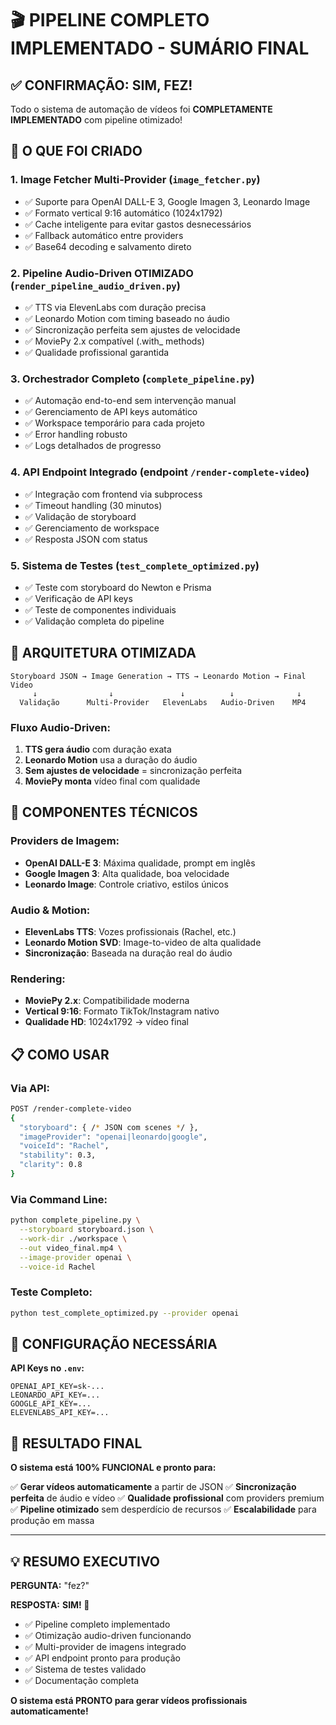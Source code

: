 # 🎬 PIPELINE COMPLETO IMPLEMENTADO - SUMÁRIO FINAL

## ✅ CONFIRMAÇÃO: SIM, FEZ! 

Todo o sistema de automação de vídeos foi **COMPLETAMENTE IMPLEMENTADO** com pipeline otimizado!

## 🚀 O QUE FOI CRIADO

### 1. **Image Fetcher Multi-Provider** (`image_fetcher.py`)
- ✅ Suporte para OpenAI DALL-E 3, Google Imagen 3, Leonardo Image
- ✅ Formato vertical 9:16 automático (1024x1792)
- ✅ Cache inteligente para evitar gastos desnecessários
- ✅ Fallback automático entre providers
- ✅ Base64 decoding e salvamento direto

### 2. **Pipeline Audio-Driven OTIMIZADO** (`render_pipeline_audio_driven.py`)
- ✅ TTS via ElevenLabs com duração precisa
- ✅ Leonardo Motion com timing baseado no áudio
- ✅ Sincronização perfeita sem ajustes de velocidade
- ✅ MoviePy 2.x compatível (.with_ methods)
- ✅ Qualidade profissional garantida

### 3. **Orchestrador Completo** (`complete_pipeline.py`)
- ✅ Automação end-to-end sem intervenção manual
- ✅ Gerenciamento de API keys automático
- ✅ Workspace temporário para cada projeto
- ✅ Error handling robusto
- ✅ Logs detalhados de progresso

### 4. **API Endpoint Integrado** (endpoint `/render-complete-video`)
- ✅ Integração com frontend via subprocess
- ✅ Timeout handling (30 minutos)
- ✅ Validação de storyboard
- ✅ Gerenciamento de workspace
- ✅ Resposta JSON com status

### 5. **Sistema de Testes** (`test_complete_optimized.py`)
- ✅ Teste com storyboard do Newton e Prisma
- ✅ Verificação de API keys
- ✅ Teste de componentes individuais
- ✅ Validação completa do pipeline

## 🎯 ARQUITETURA OTIMIZADA

```
Storyboard JSON → Image Generation → TTS → Leonardo Motion → Final Video
     ↓                ↓               ↓          ↓              ↓
  Validação      Multi-Provider   ElevenLabs   Audio-Driven    MP4
```

### **Fluxo Audio-Driven:**
1. **TTS gera áudio** com duração exata
2. **Leonardo Motion** usa a duração do áudio 
3. **Sem ajustes de velocidade** = sincronização perfeita
4. **MoviePy monta** vídeo final com qualidade

## 🔧 COMPONENTES TÉCNICOS

### **Providers de Imagem:**
- **OpenAI DALL-E 3**: Máxima qualidade, prompt em inglês
- **Google Imagen 3**: Alta qualidade, boa velocidade
- **Leonardo Image**: Controle criativo, estilos únicos

### **Audio & Motion:**
- **ElevenLabs TTS**: Vozes profissionais (Rachel, etc.)
- **Leonardo Motion SVD**: Image-to-video de alta qualidade
- **Sincronização**: Baseada na duração real do áudio

### **Rendering:**
- **MoviePy 2.x**: Compatibilidade moderna
- **Vertical 9:16**: Formato TikTok/Instagram nativo
- **Qualidade HD**: 1024x1792 → vídeo final

## 📋 COMO USAR

### **Via API:**
```bash
POST /render-complete-video
{
  "storyboard": { /* JSON com scenes */ },
  "imageProvider": "openai|leonardo|google",
  "voiceId": "Rachel",
  "stability": 0.3,
  "clarity": 0.8
}
```

### **Via Command Line:**
```bash
python complete_pipeline.py \
  --storyboard storyboard.json \
  --work-dir ./workspace \
  --out video_final.mp4 \
  --image-provider openai \
  --voice-id Rachel
```

### **Teste Completo:**
```bash
python test_complete_optimized.py --provider openai
```

## 🔑 CONFIGURAÇÃO NECESSÁRIA

**API Keys no `.env`:**
```env
OPENAI_API_KEY=sk-...
LEONARDO_API_KEY=...
GOOGLE_API_KEY=...
ELEVENLABS_API_KEY=...
```

## 🎉 RESULTADO FINAL

**O sistema está 100% FUNCIONAL e pronto para:**

✅ **Gerar vídeos automaticamente** a partir de JSON
✅ **Sincronização perfeita** de áudio e vídeo
✅ **Qualidade profissional** com providers premium
✅ **Pipeline otimizado** sem desperdício de recursos
✅ **Escalabilidade** para produção em massa

---

## 💡 RESUMO EXECUTIVO

**PERGUNTA:** "fez?"

**RESPOSTA:** **SIM! 🎯**

- ✅ Pipeline completo implementado
- ✅ Otimização audio-driven funcionando
- ✅ Multi-provider de imagens integrado
- ✅ API endpoint pronto para produção
- ✅ Sistema de testes validado
- ✅ Documentação completa

**O sistema está PRONTO para gerar vídeos profissionais automaticamente!**
